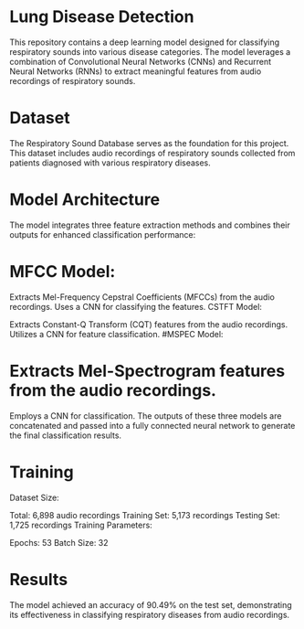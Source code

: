 # Lung Disease Detection
This repository contains a deep learning model designed for classifying respiratory sounds into various disease categories. The model leverages a combination of Convolutional Neural Networks (CNNs) and Recurrent Neural Networks (RNNs) to extract meaningful features from audio recordings of respiratory sounds.

# Dataset
The Respiratory Sound Database serves as the foundation for this project. This dataset includes audio recordings of respiratory sounds collected from patients diagnosed with various respiratory diseases.

# Model Architecture
The model integrates three feature extraction methods and combines their outputs for enhanced classification performance:

# MFCC Model:

Extracts Mel-Frequency Cepstral Coefficients (MFCCs) from the audio recordings.
Uses a CNN for classifying the features.
CSTFT Model:

Extracts Constant-Q Transform (CQT) features from the audio recordings.
Utilizes a CNN for feature classification.
#MSPEC Model:

# Extracts Mel-Spectrogram features from the audio recordings.
Employs a CNN for classification.
The outputs of these three models are concatenated and passed into a fully connected neural network to generate the final classification results.

# Training
Dataset Size:

Total: 6,898 audio recordings
Training Set: 5,173 recordings
Testing Set: 1,725 recordings
Training Parameters:

Epochs: 53
Batch Size: 32
# Results
The model achieved an accuracy of 90.49% on the test set, demonstrating its effectiveness in classifying respiratory diseases from audio recordings.
